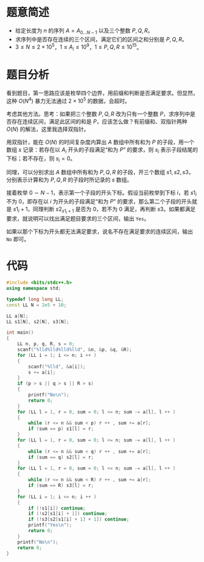 # 题意简述

- 给定长度为 $n$ 的序列 $A = A_{0 \ldots N - 1}$ 以及三个整数 $P, Q, R$。
- 求序列中是否存在连续的三个区间，满足它们的区间之和分别是 $P, Q, R$。
- $3 \leq N \leq 2 \times 10 ^ 5$，$1 \leq A_i \leq 10 ^ 9$，$1 \leq P, Q, R \leq 10 ^ {15}$。

# 题目分析

看到题目，第一思路应该是枚举四个边界，用前缀和判断是否满足要求。但显然，这种 $O(N ^ 4)$ 暴力无法通过 $2 \times 10 ^ 5$ 的数据，会超时。

考虑其他方法。思考：如果把三个整数 $P, Q, R$ 改为只有一个整数 $P$，求序列中是否存在连续区间，满足此区间的和是 $P$，应该怎么做？有前缀和、双指针两种 $O(N)$ 的解法，这里我选择双指针。

用双指针，能在 $O(N)$ 的时间复杂度内算出 $A$ 数组中所有和为 $P$ 的子段，用一个数组 $s$ 记录：若存在以 $A_i$ 开头的子段满足“和为 $P$” 的要求，则 $s_i$ 表示子段结尾的下标；若不存在，则 $s_i = 0$。

同理，可以分别求出 $A$ 数组中所有和为 $P, Q, R$ 的子段，开三个数组 $s1, s2, s3$，分别表示计算和为 $P, Q, R$ 的子段时所记录的 $s$ 数组。

接着枚举 $0 \sim N - 1$，表示第一个子段的开头下标。假设当前枚举到下标 $i$，若 $s1_i$ 不为 $0$，即存在以 $i$ 为开头的子段满足“和为 $P$” 的要求，那么第二个子段的开头就是 $s1_i + 1$，同理判断 $s2_{s1_i + 1}$ 是否为 $0$，若不为 $0$ 满足，再判断 $s3$。如果都满足要求，就说明可以找出满足题目要求的三个区间，输出 `Yes`。

如果以那个下标为开头都无法满足要求，说名不存在满足要求的连续区间，输出 `No` 即可。

# 代码

```cpp
#include <bits/stdc++.h>
using namespace std;

typedef long long LL;
const LL N = 2e5 + 10;

LL a[N];
LL s1[N], s2[N], s3[N];

int main()
{
    LL n, p, q, R, s = 0;
    scanf("%lld%lld%lld%lld", &n, &p, &q, &R);
    for (LL i = 1; i <= n; i ++ )
    {
        scanf("%lld", &a[i]);
        s += a[i];
    }
    if (p > s || q > s || R > s)
    {
        printf("No\n");
        return 0;
    }
    for (LL l = 1, r = 0, sum = 0; l <= n; sum -= a[l], l ++ )
    {
        while (r <= n && sum < p) r ++ , sum += a[r];
        if (sum == p) s1[l] = r;
    }
    for (LL l = 1, r = 0, sum = 0; l <= n; sum -= a[l], l ++ )
    {
        while (r <= n && sum < q) r ++ , sum += a[r];
        if (sum == q) s2[l] = r;
    }
    for (LL l = 1, r = 0, sum = 0; l <= n; sum -= a[l], l ++ )
    {
        while (r <= n && sum < R) r ++ , sum += a[r];
        if (sum == R) s3[l] = r;
    }
    for (LL i = 1; i <= n; i ++ )
    {
        if (!s1[i]) continue;
        if (!s2[s1[i] + 1]) continue;
        if (!s3[s2[s1[i] + 1] + 1]) continue;
        printf("Yes\n");
        return 0;
    }
    printf("No\n");
    return 0;
}
```